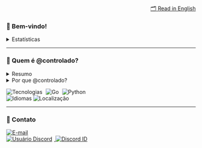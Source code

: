<p align="right">
  <a href="./README.md">🗂️ Read in English</a>
</p>

<h3>🐳 Bem-vindo!</h3>

<details>
  <summary>Estatísticas</summary>
  <br>
  <p>
    <a href="https://github.com/denvercoder1/github-readme-streak-stats">
      <img src="./assets/wakatime.svg" alt="Sequência GitHub" style="margin-right: 5px;">
    </a>
    <br>
    <a href="https://github.com/anuraghazra/github-readme-stats">
      <img src="./assets/stats.svg" alt="Estatísticas GitHub" style="margin-right: 5px;">
    </a>
    <br>
    <a href="https://github.com/anuraghazra/github-readme-stats">
      <img src="./assets/top-langs.svg" alt="Linguagens mais usadas">
    </a>
  </p>
</details>

<hr>

<h3>🔬 Quem é @controlado?</h3>

<details>
  <summary>Resumo</summary>
  <div>
    <p>
      Trabalho e vivo de programação back-end há 5 anos.
    </p>
    <p>
      Comecei a trabalhar com isso devido a uma dificuldade na loja que eu tinha na época.
      <br>Como vender para meus clientes enquanto estou dormindo?
    </p>
    <p>
      Era uma loja pequena e me dava um lucro irrelevante, mas ficava triste quando acordava com mensagens de clientes, que queriam comprar e eu estava dormindo.
      A solução era pagar R$ 1.000,00 por um sistema de terceiro. Definitivamente eu não tinha esse dinheiro.
      Foi aí que comecei a aprender JavaScript, mas eu não tinha tesão naquilo de verdade, sabe?
    </p>
    <p>
      Fui pro Python e eu gostava bastante de estudar aquela linguagem.
    </p>
    <p>
       Então, <a href="https://github.com/iIlusion">um grande amigo</a> e na época, cliente, começou a criar uma lojinha pra ele também.
       Nisso, ele me ajudava a programar, ensinava o que sabia e eu consegui melhorar muito minha lojinha.
    </p>
    <p>
      Depois de meses estudando Python, eu percebi que eu gostava muito mais de programar do que ter aquela lojinha, apesar de ter conhecido muitas pessoas incríveis naquela época.
      Então, invés de manter essa lojinha, eu comecei a vender meus sistemas para outros vendedores, que antes, eram meus concorrentes.
      Ganhei dinheiro com isso. Consegui ajudar minha família. Depois disso, trabalhei por anos, como líder do setor de programação, em uma empresa gigantesca de milhas aéreas.
    </p>
     <p>
      Hoje, gosto muito de programar em Go, Python, JavaScript, TypeScript e outras.
    </p>
  </div>
</details>

<details style="margin-bottom: 10px;">
  <summary>Por que @controlado?</summary>
  <div style="margin-bottom: -2px; text-align: left;">
    <p>
      Não há história por trás desse nome de usuário.<br>
      É só uma palavra, uma palavra visualmente bonita.
    </p>
  </div>
</details>

<p>
  <img src="https://img.shields.io/static/v1?logo=gnometerminal&logoColor=white&label=&labelColor=4f94ef&message=Tecnologias&color=white&style=flat" alt="Tecnologias" style="margin-right: 5px;">
  <img src="https://img.shields.io/static/v1?logo=Go&logoColor=white&label=&labelColor=4f94ef&message=Go&color=white&style=flat" alt="Go" style="margin-right: 5px;">
  <img src="https://img.shields.io/static/v1?logo=Python&logoColor=white&label=&labelColor=4f94ef&message=Python&color=white&style=flat" alt="Python">
  <br>
  <img src="https://img.shields.io/static/v1?logo=Google%20Translate&logoColor=white&label=Idiomas&labelColor=4f94ef&message=PT-BR%20%20EN&color=white&style=flat" alt="Idiomas">
  <img src="https://img.shields.io/static/v1?logo=Google%20Maps&logoColor=white&label=Localização&labelColor=4f94ef&message=Brazil&color=white&style=flat" alt="Localização" style="margin-right: 5px;">
</p>

<hr>

<h3>📡 Contato</h3>

<p>
  <a href="mailto:yangabrielogy@gmail.com">
    <img src="https://img.shields.io/static/v1?logo=mailboxdotorg&logoColor=white&label=E-mail&labelColor=4f94ef&message=yangabrielogy@gmail.com&color=white&style=flat" alt="E-mail">
  </a>
  <br>
  <a href="https://discord.com/users/854886148455399436">
    <img src="https://img.shields.io/static/v1?logo=Discord&logoColor=white&label=User&labelColor=4f94ef&message=@feminismo&color=white&style=flat" alt="Usuário Discord" style="margin-right: 5px;">
  </a>
  <a href="https://discord.com/users/854886148455399436">
    <img src="https://img.shields.io/static/v1?logo=&logoColor=white&label=ID&labelColor=4f94ef&message=854886148455399436&color=white&style=flat" alt="Discord ID">
  </a>
</p>